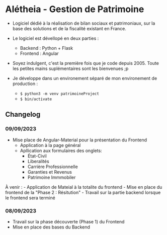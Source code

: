 # Alétheia - Gestion de Patrimoine

- Logiciel dédié à la réalisation de bilan sociaux et patrimoniaux, sur la base des solutions et de la fiscalité existant en France.

- Le logiciel est dévellopé en deux parties :
    - Backend : Python + Flask
    - Frontend : Angular

- Soyez indulgent, c'est la première fois que je code depuis 2005. Toute les petites mains suplémentaires sont les bienvenues ;p

- Je développe dans un environement séparé de mon environement de production :
    
    - ``` $ python3 -m venv patrimoineProject ```
    - ``` $ bin/activate  ```

## Changelog 

### 09/09/2023

- Mise place de Angular-Material pour la présentation du Frontend
    - Application à la page général
    - Apllication aux formulaires des onglets:
        - État-Civil
        - Liberalités
        - Carrière Professionnelle
        - Garanties et Revenus
        - Patrimoine Immmobiler

À venir :
    - Application de Mateial à la totalite du frontend
    - Mise en place du frontend de la "Phase 2 : Résitution"
    - Travail sur la partie backend lorsque le frontend sera terminé

### 08/09/2023

- Travail sur la phase découverte (Phase 1) du Frontend
- Mise en place des bases du Backend
